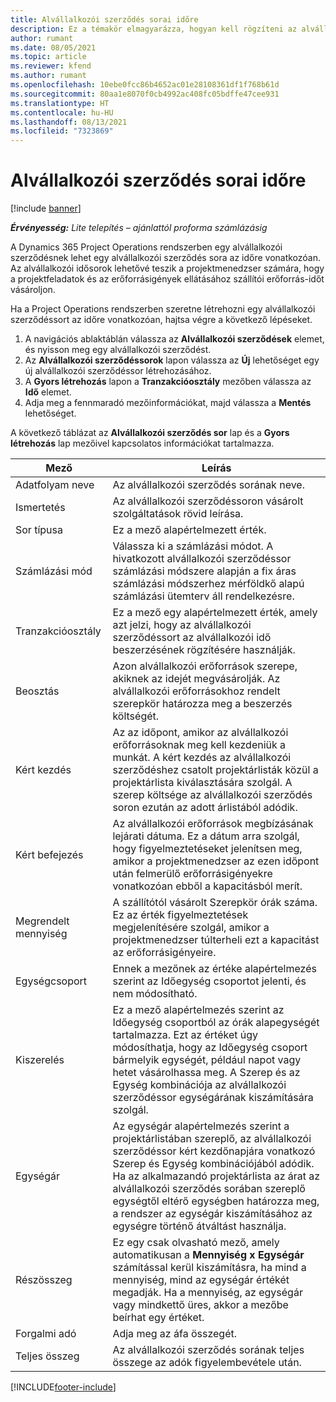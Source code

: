 ```yaml
---
title: Alvállalkozói szerződés sorai időre
description: Ez a témakör elmagyarázza, hogyan kell rögzíteni az alvállalkozói szerződéssorokat az időre vonatkozóan, és hogyan kell rögzíteni az idő beszerzését a szállítóktól.
author: rumant
ms.date: 08/05/2021
ms.topic: article
ms.reviewer: kfend
ms.author: rumant
ms.openlocfilehash: 10ebe0fcc86b4652ac01e28108361df1f768b61d
ms.sourcegitcommit: 80aa1e8070f0cb4992ac408fc05bdffe47cee931
ms.translationtype: HT
ms.contentlocale: hu-HU
ms.lasthandoff: 08/13/2021
ms.locfileid: "7323869"
---
```

# <a name="subcontract-lines-for-time"></a>Alvállalkozói szerződés sorai időre

[!include [banner](../../includes/dataverse-preview.md)]

_**Érvényesség:** Lite telepítés – ajánlattól proforma számlázásig_

A Dynamics 365 Project Operations rendszerben egy alvállalkozói szerződésnek lehet egy alvállalkozói szerződés sora az időre vonatkozóan. Az alvállalkozói idősorok lehetővé teszik a projektmenedzser számára, hogy a projektfeladatok és az erőforrásigények ellátásához szállítói erőforrás-időt vásároljon.

Ha a Project Operations rendszerben szeretne létrehozni egy alvállalkozói szerződéssort az időre vonatkozóan, hajtsa végre a következő lépéseket.

1. A navigációs ablaktáblán válassza az **Alvállalkozói szerződések** elemet, és nyisson meg egy alvállalkozói szerződést.
2. Az **Alvállalkozói szerződéssorok** lapon válassza az **Új** lehetőséget egy új alvállalkozói szerződéssor létrehozásához.
3. A **Gyors létrehozás** lapon a **Tranzakcióosztály** mezőben válassza az **Idő** elemet.
4. Adja meg a fennmaradó mezőinformációkat, majd válassza a **Mentés** lehetőséget.

  A következő táblázat az **Alvállalkozói szerződés sor** lap és a **Gyors létrehozás** lap mezőivel kapcsolatos információkat tartalmazza.

| **Mező** | **Leírás** |
| --- | --- |
| Adatfolyam neve | Az alvállalkozói szerződés sorának neve. |
| Ismertetés | Az alvállalkozói szerződéssoron vásárolt szolgáltatások rövid leírása. | 
| Sor típusa | Ez a mező alapértelmezett érték.  |
| Számlázási mód | Válassza ki a számlázási módot. A hivatkozott alvállalkozói szerződéssor számlázási módszere alapján a fix áras számlázási módszerhez mérföldkő alapú számlázási ütemterv áll rendelkezésre. |
| Tranzakcióosztály | Ez a mező egy alapértelmezett érték, amely azt jelzi, hogy az alvállalkozói szerződéssort az alvállalkozói idő beszerzésének rögzítésére használják. |
| Beosztás | Azon alvállalkozói erőforrások szerepe, akiknek az idejét megvásárolják. Az alvállalkozói erőforrásokhoz rendelt szerepkör határozza meg a beszerzés költségét. |
| Kért kezdés | Az az időpont, amikor az alvállalkozói erőforrásoknak meg kell kezdeniük a munkát. A kért kezdés az alvállalkozói szerződéshez csatolt projektárlisták közül a projektárlista kiválasztására szolgál. A szerep költsége az alvállalkozói szerződés soron ezután az adott árlistából adódik. |
| Kért befejezés | Az alvállalkozói erőforrások megbízásának lejárati dátuma. Ez a dátum arra szolgál, hogy figyelmeztetéseket jelenítsen meg, amikor a projektmenedzser az ezen időpont után felmerülő erőforrásigényekre vonatkozóan ebből a kapacitásból merít. |
| Megrendelt mennyiség | A szállítótól vásárolt Szerepkör órák száma. Ez az érték figyelmeztetések megjelenítésére szolgál, amikor a projektmenedzser túlterheli ezt a kapacitást az erőforrásigényeire. |
| Egységcsoport | Ennek a mezőnek az értéke alapértelmezés szerint az Időegység csoportot jelenti, és nem módosítható.  |
| Kiszerelés | Ez a mező alapértelmezés szerint az Időegység csoportból az órák alapegységét tartalmazza. Ezt az értéket úgy módosíthatja, hogy az Időegység csoport bármelyik egységét, például napot vagy hetet vásárolhassa meg. A Szerep és az Egység kombinációja az alvállalkozói szerződéssor egységárának kiszámítására szolgál. |
| Egységár | Az egységár alapértelmezés szerint a projektárlistában szereplő, az alvállalkozói szerződéssor kért kezdőnapjára vonatkozó Szerep és Egység kombinációjából adódik. Ha az alkalmazandó projektárlista az árat az alvállalkozói szerződés sorában szereplő egységtől eltérő egységben határozza meg, a rendszer az egységár kiszámításához az egységre történő átváltást használja. |
| Részösszeg | Ez egy csak olvasható mező, amely automatikusan a **Mennyiség x Egységár** számítással kerül kiszámításra, ha mind a mennyiség, mind az egységár értékét megadják. Ha a mennyiség, az egységár vagy mindkettő üres, akkor a mezőbe beírhat egy értéket. |
| Forgalmi adó |  Adja meg az áfa összegét. |
| Teljes összeg | Az alvállalkozói szerződés sorának teljes összege az adók figyelembevétele után. |


[!INCLUDE[footer-include](../../includes/footer-banner.md)]
